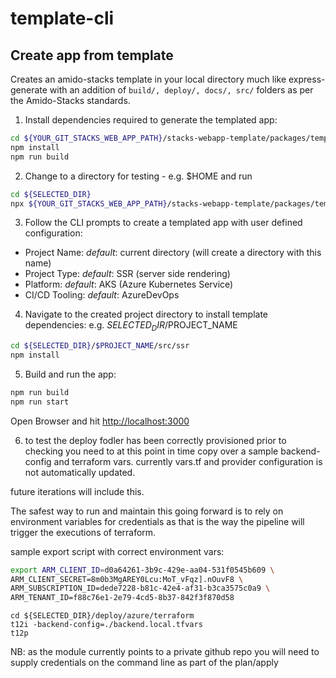 # template-cli


## Create app from template

Creates an amido-stacks template in your local directory much like express-generate with an addition of `build/, deploy/, docs/, src/` folders as per the Amido-Stacks standards.

1. Install dependencies required to generate the templated app:
```bash
cd ${YOUR_GIT_STACKS_WEB_APP_PATH}/stacks-webapp-template/packages/template-cli
npm install
npm run build
```

2. Change to a directory for testing - e.g. $HOME and run
```bash
cd ${SELECTED_DIR}
npx ${YOUR_GIT_STACKS_WEB_APP_PATH}/stacks-webapp-template/packages/template-cli
```

3. Follow the CLI prompts to create a templated app with user defined configuration:
- Project Name: _default_: current directory (will create a directory with this name)
- Project Type: _default_: SSR (server side rendering)
- Platform: _default_: AKS (Azure Kubernetes Service)
- CI/CD Tooling: _default_: AzureDevOps

4. Navigate to the created project directory to install template dependencies:
e.g. ${SELECTED_DIR}/$PROJECT_NAME
```bash
cd ${SELECTED_DIR}/$PROJECT_NAME/src/ssr
npm install
```

5. Build and run the app:
```bash
npm run build
npm run start
```

Open Browser and hit [http://localhost:3000](http://localhost:3000)

6. to test the deploy fodler has been correctly provisioned
prior to checking you need to at this point in time copy over a sample backend-config and terraform vars. currently vars.tf and provider configuration is not automatically updated.

future iterations will include this.

The safest way to run and maintain this going forward is to rely on environment variables for credentials as that is the way the pipeline will trigger the executions of terraform. 

sample export script with correct environment vars:

```bash
export ARM_CLIENT_ID=d0a64261-3b9c-429e-aa04-531f0545b609 \
ARM_CLIENT_SECRET=8m0b3MgAREY0Lcu:MoT_vFqz].nOuvF8 \
ARM_SUBSCRIPTION_ID=dede7228-b81c-42e4-af31-b3ca3575c0a9 \
ARM_TENANT_ID=f88c76e1-2e79-4cd5-8b37-842f3f870d58
```



```
cd ${SELECTED_DIR}/deploy/azure/terraform
t12i -backend-config=./backend.local.tfvars
t12p
```

NB: as the module currently points to a private github repo you will need to supply credentials on the command line as part of the plan/apply
